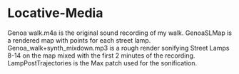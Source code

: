 # Locative-Media
Genoa walk.m4a is the original sound recording of my walk.
GenoaSLMap is a rendered map with points for each street lamp.
Genoa_walk+synth_mixdown.mp3 is a rough render sonifying Street Lamps 8-14 on the map mixed with the first 2 minutes of the recording.
LampPostTrajectories is the Max patch used for the sonification.
